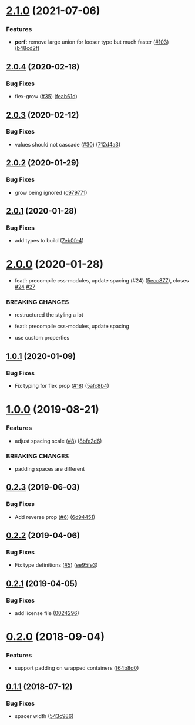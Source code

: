 # [2.1.0](https://github.com/4Catalyzer/layout/compare/v2.0.5...v2.1.0) (2021-07-06)


### Features

* **perf:** remove large union for looser type but much faster ([#103](https://github.com/4Catalyzer/layout/issues/103)) ([b48cd2f](https://github.com/4Catalyzer/layout/commit/b48cd2f6ec3ba691f734d78148167ef27a3b34ef))





## [2.0.4](https://github.com/4Catalyzer/layout/compare/v2.0.3...v2.0.4) (2020-02-18)


### Bug Fixes

* flex-grow ([#35](https://github.com/4Catalyzer/layout/issues/35)) ([feab61d](https://github.com/4Catalyzer/layout/commit/feab61d231a5175723c8827bdbeba730ab4ab8a8))

## [2.0.3](https://github.com/4Catalyzer/layout/compare/v2.0.2...v2.0.3) (2020-02-12)


### Bug Fixes

* values should not cascade ([#30](https://github.com/4Catalyzer/layout/issues/30)) ([712d4a3](https://github.com/4Catalyzer/layout/commit/712d4a37188fcd99b826997904c3a0b46c05aeb9))

## [2.0.2](https://github.com/4Catalyzer/layout/compare/v2.0.1...v2.0.2) (2020-01-29)


### Bug Fixes

* grow being ignored ([c979771](https://github.com/4Catalyzer/layout/commit/c979771f4de79c2d8776daed06e8e1726aca393e))

## [2.0.1](https://github.com/4Catalyzer/layout/compare/v2.0.0...v2.0.1) (2020-01-28)


### Bug Fixes

* add types to build ([7eb0fe4](https://github.com/4Catalyzer/layout/commit/7eb0fe4dbd99e30a935a1dfed9ebaf7c3ebd11c0))

# [2.0.0](https://github.com/4Catalyzer/layout/compare/v1.0.1...v2.0.0) (2020-01-28)


* feat!: precompile css-modules, update spacing (#24) ([5ecc877](https://github.com/4Catalyzer/layout/commit/5ecc877fb7429d7ce1a729440c46abb8207cfe93)), closes [#24](https://github.com/4Catalyzer/layout/issues/24) [#27](https://github.com/4Catalyzer/layout/issues/27)


### BREAKING CHANGES

* restructured the styling a lot 

* feat!: precompile css-modules, update spacing

* use custom properties

## [1.0.1](https://github.com/4Catalyzer/layout/compare/v1.0.0...v1.0.1) (2020-01-09)


### Bug Fixes

* Fix typing for flex prop ([#18](https://github.com/4Catalyzer/layout/issues/18)) ([5afc8b4](https://github.com/4Catalyzer/layout/commit/5afc8b4db044f2cee85103d49fd6466e9ad69770))

# [1.0.0](https://github.com/4Catalyzer/layout/compare/v0.2.3...v1.0.0) (2019-08-21)


### Features

* adjust spacing scale ([#8](https://github.com/4Catalyzer/layout/issues/8)) ([8bfe2d6](https://github.com/4Catalyzer/layout/commit/8bfe2d6))


### BREAKING CHANGES

* padding spaces are different

## [0.2.3](https://github.com/4Catalyzer/layout/compare/v0.2.2...v0.2.3) (2019-06-03)


### Bug Fixes

* Add reverse prop ([#6](https://github.com/4Catalyzer/layout/issues/6)) ([6d94451](https://github.com/4Catalyzer/layout/commit/6d94451))

## [0.2.2](https://github.com/4Catalyzer/layout/compare/v0.2.1...v0.2.2) (2019-04-06)


### Bug Fixes

* Fix type definitions ([#5](https://github.com/4Catalyzer/layout/issues/5)) ([ee95fe3](https://github.com/4Catalyzer/layout/commit/ee95fe3))

## [0.2.1](https://github.com/4Catalyzer/layout/compare/v0.2.0...v0.2.1) (2019-04-05)


### Bug Fixes

* add license file ([0024296](https://github.com/4Catalyzer/layout/commit/0024296))

# [0.2.0](https://github.com/4Catalyzer/layout/compare/v0.1.1...v0.2.0) (2018-09-04)


### Features

* support padding on wrapped containers ([f64b8d0](https://github.com/4Catalyzer/layout/commit/f64b8d0))

## [0.1.1](https://github.com/4Catalyzer/layout/compare/v0.1.0...v0.1.1) (2018-07-12)


### Bug Fixes

* spacer width ([543c986](https://github.com/4Catalyzer/layout/commit/543c986))
